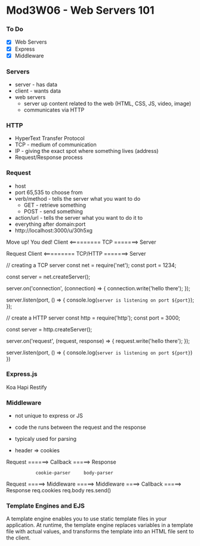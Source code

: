 # Mod3W06 - Web Servers 101

### To Do

- [x] Web Servers
- [x] Express
- [x] Middleware

### Servers

- server - has data
- client - wants data
- web servers
  - server up content related to the web (HTML, CSS, JS, video, image)
  - communicates via HTTP

### HTTP

- HyperText Transfer Protocol
- TCP - medium of communication
- IP - giving the exact spot where something lives (address)
- Request/Response process

### Request

- host
- port 65,535 to choose from
- verb/method - tells the server what you want to do
  - GET - retrieve something
  - POST - send something
- action/url - tells the server what you want to do it to
- everything after domain:port
- http://localhost:3000/u/30h5xg

Move up! You ded!
Client <========= TCP =======> Server

Request
Client <========= TCP/HTTP =======> Server

// creating a TCP server
const net = require('net');
const port = 1234;

const server = net.createServer();

server.on('connection', (connection) => {
connection.write('hello there');
});

server.listen(port, () => {
console.log(`server is listening on port ${port}`);
});

// create a HTTP server
const http = require('http');
const port = 3000;

const server = http.createServer();

server.on('request', (request, response) => {
request.write('hello there');
});

server.listen(port, () => {
console.log(`server is listening on port ${port}`)
})

### Express.js

Koa
Hapi
Restify

### Middleware

- not unique to express or JS
- code the runs between the request and the response
- typicaly used for parsing

- header => cookies

Request ======> Callback =====> Response

               cookie-parser     body-parser

Request =====> Middleware =====> Middleware ====> Callback =====> Response
req.cookies req.body res.send()

### Template Engines and EJS

A template engine enables you to use static template files in your application. At runtime, the template engine replaces variables in a template file with actual values, and transforms the template into an HTML file sent to the client.
